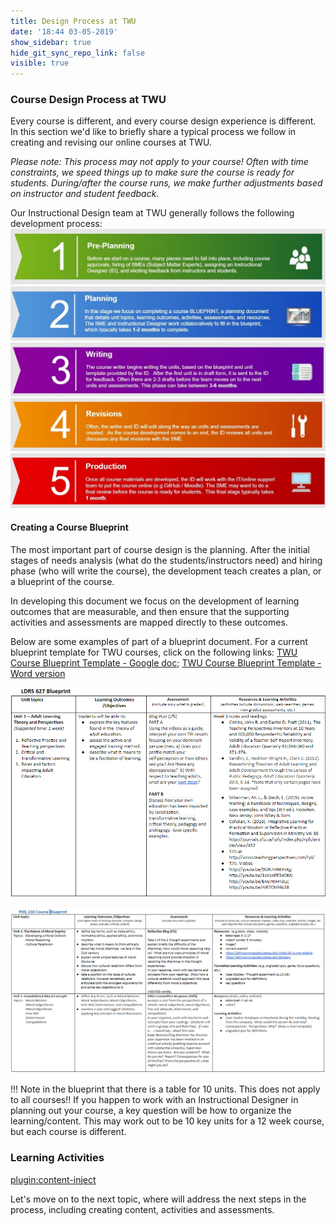 ```yaml
---
title: Design Process at TWU
date: '18:44 03-05-2019'
show_sidebar: true
hide_git_sync_repo_link: false
visible: true
---
```


### Course Design Process at TWU
Every course is different, and every course design experience is different.  In this section we'd like to briefly share a typical process we follow in creating and revising our online courses at TWU.

*Please note: This process may not apply to your course! Often with time constraints, we speed things up to make sure the course is ready for students. During/after the course runs, we make further adjustments based on instructor and student feedback.*

Our Instructional Design team at TWU generally follows the following development process:
![alt-text](Course-Design-Process-at-TWU-1.jpg "Pre-planning")
![alt-text](Course-Design-Process-at-TWU-2.jpg "Planning")
![alt-text](Course-Design-Process-at-TWU-3.jpg "Writing")
![alt-text](Course-Design-Process-at-TWU-4.jpg "Revisions")
![alt-text](Course-Design-Process-at-TWU-5.jpg "Production")


#### Creating a Course Blueprint
The most important part of course design is the planning. After the initial stages of needs analysis (what do the students/instructors need) and hiring phase (who will write the course), the development teach creates a plan, or a blueprint of the course.

In developing this document we focus on the development of learning outcomes that are measurable, and then ensure that the supporting activities and assessments are mapped directly to these outcomes.

Below are some examples of part of a blueprint document.  For a current blueprint template for TWU courses, click on the following links: [TWU Course Blueprint Template - Google doc](https://docs.google.com/document/d/1XJ27S2OeEW01JFpICjWtvsYLj1a0SpD9dy7yoX8ttAQ/edit?usp=sharing); [TWU Course Blueprint Template - Word version](TWU-Course-Blueprint-Template.docx)

![alt-text](ldrs-627-blueprint.png "LDRS 627 Blueprint")

![alt-text](phil-210-blueprint.png "PHIL 210 Blueprint")

!!! Note in the blueprint that there is a table for 10 units.  This does not apply to all courses!!  If you happen to work with an Instructional Designer in planning out your course, a key question will be how to organize the learning/content.  This may work out to be 10 key units for a 12 week course, but each course is different.

### Learning Activities
[plugin:content-inject](../../_2-4)

Let's move on to the next topic, where will address the next steps in the process, including creating content, activities and assessments.

